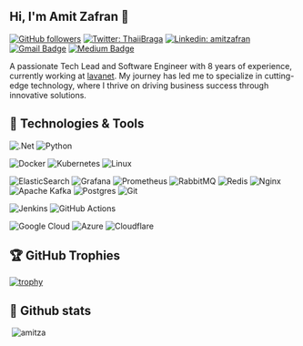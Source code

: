 ## Hi, I'm Amit Zafran 👋

[![GitHub followers](https://img.shields.io/github/followers/amitza?label=Follow&style=social)](https://github.com/amitza) 
[![Twitter: ThaiiBraga](https://img.shields.io/twitter/follow/ZafranAmit?style=social)](https://twitter.com/ZafranAmit)
[![Linkedin: amitzafran](https://img.shields.io/badge/-amitzafran-blue?style=flat-square&logo=Linkedin&logoColor=white&link=https://www.linkedin.com/in/amit-zafran-b002a5a5/)](https://www.linkedin.com/in/amit-zafran-b002a5a5/)
[![Gmail Badge](https://img.shields.io/badge/Gmail-d14836?style=flat-square&logo=Gmail&logoColor=white&link=mailto:eeht1717@gmail.com)](mailto:aamita00@gmail.com)
[![Medium Badge](https://img.shields.io/badge/Medium-070301?style=flat-square&logo=Medium&logoColor=white&link=https://medium.com/@zafran)](https://medium.com/@zafran)

A passionate Tech Lead and Software Engineer with 8 years of experience, currently working at [lavanet](https://github.com/lavanet). My journey has led me to specialize in cutting-edge technology, where I thrive on driving business success through innovative solutions.

## 🔧 Technologies & Tools

![.Net](https://img.shields.io/badge/.NET-5C2D91?style=for-the-badge&logo=.net&logoColor=white)
![Python](https://img.shields.io/badge/python-3670A0?style=for-the-badge&logo=python&logoColor=ffdd54)

![Docker](https://img.shields.io/badge/docker-%230db7ed.svg?style=for-the-badge&logo=docker&logoColor=white)
![Kubernetes](https://img.shields.io/badge/kubernetes-%23326ce5.svg?style=for-the-badge&logo=kubernetes&logoColor=white)
![Linux](https://img.shields.io/badge/Linux-FCC624?style=for-the-badge&logo=linux&logoColor=black)

![ElasticSearch](https://img.shields.io/badge/-ElasticSearch-005571?style=for-the-badge&logo=elasticsearch)
![Grafana](https://img.shields.io/badge/grafana-%23F46800.svg?style=for-the-badge&logo=grafana&logoColor=white)
![Prometheus](https://img.shields.io/badge/Prometheus-E6522C?style=for-the-badge&logo=Prometheus&logoColor=white)
![RabbitMQ](https://img.shields.io/badge/Rabbitmq-FF6600?style=for-the-badge&logo=rabbitmq&logoColor=white)
![Redis](https://img.shields.io/badge/redis-%23DD0031.svg?style=for-the-badge&logo=redis&logoColor=white)
![Nginx](https://img.shields.io/badge/nginx-%23009639.svg?style=for-the-badge&logo=nginx&logoColor=white)
![Apache Kafka](https://img.shields.io/badge/Apache%20Kafka-000?style=for-the-badge&logo=apachekafka)
![Postgres](https://img.shields.io/badge/postgres-%23316192.svg?style=for-the-badge&logo=postgresql&logoColor=white)
![Git](https://img.shields.io/badge/git-%23F05033.svg?style=for-the-badge&logo=git&logoColor=white)

![Jenkins](https://img.shields.io/badge/jenkins-%232C5263.svg?style=for-the-badge&logo=jenkins&logoColor=white)
![GitHub Actions](https://img.shields.io/badge/github%20actions-%232671E5.svg?style=for-the-badge&logo=githubactions&logoColor=white)

![Google Cloud](https://img.shields.io/badge/GoogleCloud-%234285F4.svg?style=for-the-badge&logo=google-cloud&logoColor=white)
![Azure](https://img.shields.io/badge/azure-%230072C6.svg?style=for-the-badge&logo=microsoftazure&logoColor=white)
![Cloudflare](https://img.shields.io/badge/Cloudflare-F38020?style=for-the-badge&logo=Cloudflare&logoColor=white)

## 🏆 GitHub Trophies

[![trophy](https://github-profile-trophy.vercel.app/?username=amitza&theme=nord&column=7)](https://github.com/amitza/github-profile-trophy)

## 📑 Github stats

<p>&nbsp;<img src="https://github-readme-stats.vercel.app/api?username=amitza&show_icons=true&locale=en" alt="amitza" /></p>
